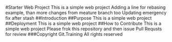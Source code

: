 #Starter Web Project
This is a simple web project
Adding a line for rebasing example, 
than more changes from meature branch too
Updating emergency fix after stash
##Introduction
##Purpose
This is a simple web project
##Deployment
This is a simple web project
##How to Contribute
This is a simple web project
Please frok this repository and then issue Pull Requsts for review
###Copyright
Git.Training
All rights reserved